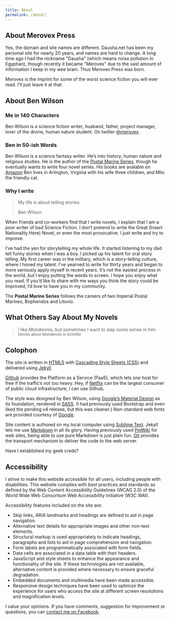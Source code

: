```yaml
---
title: About
permalink: /about/
---
```

<!-- vogel-harvey-novak-cp-tot-trim -->

## About Merovex Press

Yes, the domain and site names are different. Dausha.net has been my personal site for nearly 20 years, and names are hard to change. A long time ago I had the nickname "Dausha" (which means noise pollution in Egyptian), though recently it became "Merovex" due to the vast amount of information I keep in my wee brain. Thus Merovex Press was born.

Merovex is the imprint for some of the worst science fiction you will ever read. I'll just leave it at that.

## About Ben Wilson

### Me in 140 Characters

Ben Wilson is a science fiction writer, husband, father, project manager, lover of the divine, human nature student. On twitter [@merovex](https://twitter.com/merovex).

### Ben in 50-ish Words

Ben Wilson is a science fantasy writer. He’s into history, human nature and religious studies. He is the author of the [Postal Marine Series](/postal-marine-series), though he eventually wants to write four novel series. His books are avalable on [Amazon](http://www.amazon.com/Ben-Wilson/e/B001JSB9SY) Ben lives in Arlington, Virginia with his wife three children, and Milo the friendly cat. 

### Why I write

> My life is about telling stories.
> 
> <span>Ben Wilson</span>

When friends and co-workers find that I write novels, I explain that I am a poor writer of bad Science Fiction. I don’t pretend to write the Great (Insert Nationality Here) Novel, or even the most provocative. I just write and try to improve.

I’ve had the yen for storytelling my whole life. It started listening to my dad tell funny stories when I was a boy. I picked up his talent for oral story telling. My first career was in the military, which is a story-telling culture, where I honed my talent. I’ve yearned to write for thirty years and began to more seriously apply myself in recent years. It’s not the easiest process in the world, but I enjoy putting the words to screen. I hope you enjoy what you read. If you’d like to share with me ways you think the story could be improved, I’d love to have you in my community.

The **Postal Marine Series** follows the careers of two Imperial Postal Marines, Bophendze and Litovio.

## What Others Say About My Novels

> I like Mondennio, but sometimes I want to slap some sense in him.<br><small>Dennis about Mondennio in _Scintilla_</small>

<!-- ## About Ben Wilson

Ben Wilson loves learning and storytelling. Writing Science Fiction novels helps him do both. He started writing in his teens, and let life get in the way through his twenties. He has a wide range of interests, all of which are represented in his novels—somehow.

He originally founded this site in 1998 to expand his technical expertise; extending an even earlier web site. Now dedicated to highlighting his literary endeavors.

Ben Wilson lives in Northern Virginia with his wife, kids and a cat. -->

## Colophon

The site is written in [HTML5](http://en.wikipedia.org/wiki/HTML5)
with [Cascading Style Sheets (CSS)](http://en.wikipedia.org/wiki/Css)
and delivered using [Jekyll](http://jekyllrb.com/).

[Github](http://github.com) provides the Platform as a Service (PaaS), which lets one host for free if the traffic’s not too heavy. Hey, if [Netflix](http://netflix.com) can be the largest consumer of public cloud infrastructure, I can use Github.

The style was designed by Ben Wilson, using [Google’s Material Design](http://materializecss.com/about.html) as its foundation, rendered in [SASS](http://sass-lang.com/). (I had previously used Bootstrap and even liked the pending v4 release, but this was cleaner.) Non-standard web fonts are provided courtesy of [Google](http://www.google.com/webfonts).

Site content is authored on my local computer using [Sublime Text](http://www.sublimetext.com/). Jekyll lets me use [Markdown](http://daringfireball.net/projects/markdown/) in all its glory. Having previously used [PmWiki](http://pmwiki.org/) for web sites, being able to use pure Markdown is just plain fun. [Git](http://git-scm.com/) provides the transport mechanism to deliver the code to the web server.

Have I established my geek creds?

## Accessibility

I strive to make this website accessible for all users, including people with disabilities. This website complies with best practices and standards as defined by the Web Content Accessibility Guidelines (WCAG 2.0) of the World Wide Web Consortium Web Accessibility Initiative (W3C WAI).

Accessibility features included on the site are:

*   Skip links, ARIA landmarks and headings are defined to aid in page navigation.
*   Alternative text details for appropriate images and other non-text elements.
*   Structural markup is used appropriately to indicate headings, paragraphs and lists to aid in page comprehension and navigation.
*   Form labels are programmatically associated with form fields.
*   Data cells are associated in a data table with their headers.
*   JavaScript and style sheets to enhance the appearance and functionality of the site. If these technologies are not available, alternative content is provided where necessary to ensure graceful degradation.
*   Embedded documents and multimedia have been made accessible.
*   Responsive design techniques have been used to optimize the experience for users who access the site at different screen resolutions and magnification levels.

I value your opinions. If you have comments, suggestion for improvement or questions, you can [contact me on Facebook](http://on.fb.me/1M3gSiz).